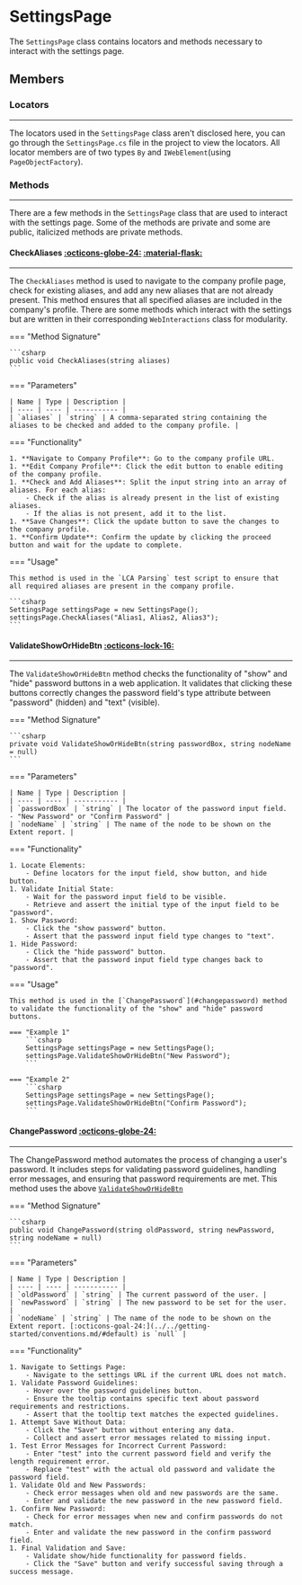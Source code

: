 # SettingsPage

The `SettingsPage` class contains locators and methods necessary to interact with the settings page.

## Members

### **Locators**

---

The locators used in the `SettingsPage` class aren't disclosed here, you can go through the `SettingsPage.cs` file in the project to view the locators. All locator members are of two types `By` and `IWebElement`(using `PageObjectFactory`).

### **Methods**

---

There are a few methods in the `SettingsPage` class that are used to interact with the settings page. Some of the methods are private and some are public, italicized methods are private methods.

#### CheckAliases [:octicons-globe-24:](../../getting-started/conventions.md/#public) [:material-flask:](../../getting-started/conventions.md/#experimental)

---

The `CheckAliases` method is used to navigate to the company profile page, check for existing aliases, and add any new aliases that are not already present. This method ensures that all specified aliases are included in the company's profile. There are some methods which interact with the settings but are written in their corresponding `WebInteractions` class for modularity.

=== "Method Signature"

	```csharp
	public void CheckAliases(string aliases)
	```

=== "Parameters"

	| Name | Type | Description |
	| ---- | ---- | ----------- |
	| `aliases` | `string` | A comma-separated string containing the aliases to be checked and added to the company profile. |

=== "Functionality"

	1. **Navigate to Company Profile**: Go to the company profile URL.
	1. **Edit Company Profile**: Click the edit button to enable editing of the company profile.
	1. **Check and Add Aliases**: Split the input string into an array of aliases. For each alias:
		- Check if the alias is already present in the list of existing aliases.
		- If the alias is not present, add it to the list.
	1. **Save Changes**: Click the update button to save the changes to the company profile.
	1. **Confirm Update**: Confirm the update by clicking the proceed button and wait for the update to complete.

=== "Usage"

	This method is used in the `LCA Parsing` test script to ensure that all required aliases are present in the company profile.

	```csharp
	SettingsPage settingsPage = new SettingsPage();
	settingsPage.CheckAliases("Alias1, Alias2, Alias3");
	```

#### ValidateShowOrHideBtn [:octicons-lock-16:](../../getting-started/conventions.md/#private)

---

The `ValidateShowOrHideBtn` method checks the functionality of "show" and "hide" password buttons in a web application. It validates that clicking these buttons correctly changes the password field's type attribute between "password" (hidden) and "text" (visible).


=== "Method Signature"

	```csharp
    private void ValidateShowOrHideBtn(string passwordBox, string nodeName = null)
	```

=== "Parameters"

	| Name | Type | Description |
	| ---- | ---- | ----------- |
	| `passwordBox` | `string` | The locator of the password input field. - "New Password" or "Confirm Password" |
	| `nodeName` | `string` | The name of the node to be shown on the Extent report. |

=== "Functionality"

	1. Locate Elements:
		- Define locators for the input field, show button, and hide button.
	1. Validate Initial State:
		- Wait for the password input field to be visible.
		- Retrieve and assert the initial type of the input field to be "password".
	1. Show Password:
		- Click the "show password" button.
		- Assert that the password input field type changes to "text".
	1. Hide Password:
		- Click the "hide password" button.
		- Assert that the password input field type changes back to "password".

=== "Usage"

	This method is used in the [`ChangePassword`](#changepassword) method to validate the functionality of the "show" and "hide" password buttons.

	=== "Example 1"
		```csharp
		SettingsPage settingsPage = new SettingsPage();
		settingsPage.ValidateShowOrHideBtn("New Password");
		```

	=== "Example 2"
		```csharp
		SettingsPage settingsPage = new SettingsPage();
		settingsPage.ValidateShowOrHideBtn("Confirm Password");
		```

#### ChangePassword [:octicons-globe-24:](../../getting-started/conventions.md/#public)

--- 

The ChangePassword method automates the process of changing a user's password. It includes steps for validating password guidelines, handling error messages, and ensuring that password requirements are met. This method uses the above [`ValidateShowOrHideBtn`](#validateshoworhidebtn)

=== "Method Signature"

	```csharp
	public void ChangePassword(string oldPassword, string newPassword, string nodeName = null)
	```

=== "Parameters"

	| Name | Type | Description |
	| ---- | ---- | ----------- |
	| `oldPassword` | `string` | The current password of the user. |
	| `newPassword` | `string` | The new password to be set for the user. |
	| `nodeName` | `string` | The name of the node to be shown on the Extent report. [:octicons-goal-24:](../../getting-started/conventions.md/#default) is `null` |

=== "Functionality"

	1. Navigate to Settings Page:
		- Navigate to the settings URL if the current URL does not match.
	1. Validate Password Guidelines:
		- Hover over the password guidelines button.
		- Ensure the tooltip contains specific text about password requirements and restrictions.
		- Assert that the tooltip text matches the expected guidelines.
	1. Attempt Save Without Data:
		- Click the "Save" button without entering any data.
		- Collect and assert error messages related to missing input.
	1. Test Error Messages for Incorrect Current Password:
		- Enter "test" into the current password field and verify the length requirement error.
		- Replace "test" with the actual old password and validate the password field.
	1. Validate Old and New Passwords:
		- Check error messages when old and new passwords are the same.
		- Enter and validate the new password in the new password field.
	1. Confirm New Password:
		- Check for error messages when new and confirm passwords do not match.
		- Enter and validate the new password in the confirm password field.
	1. Final Validation and Save:
		- Validate show/hide functionality for password fields.
		- Click the "Save" button and verify successful saving through a success message.